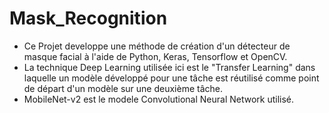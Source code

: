 # Mask_Recognition

* Ce Projet developpe une méthode de création d'un détecteur de masque facial à l'aide de Python, Keras, Tensorflow et  OpenCV.
* La technique Deep Learning utilisée ici est le "Transfer Learning"  dans laquelle un modèle développé pour une tâche est réutilisé
comme point de départ d'un modèle sur une deuxième tâche.
* MobileNet-v2 est le modele Convolutional Neural Network utilisé.
